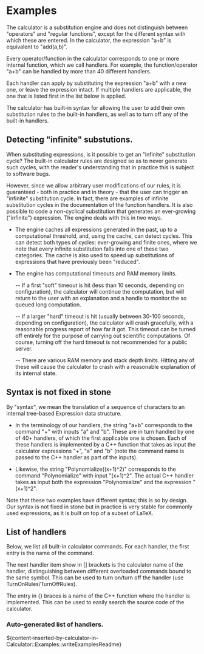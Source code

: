# Examples

The calculator is a substitution engine and does not distinguish between "operators" and "regular functions", except for the different syntax with which these are entered. In the calculator, the expression "a+b" is equivalent to "add(a,b)". 

Every operator/function in the calculator corresponds to one or more internal function, which we call handlers. For example, the function/operator "a+b" can be handled by more than 40 different handlers. 

Each handler can apply by substituting the expression "a+b" with a new one, or leave the expression intact. If multiple handlers are applicable, the one that is listed first in the list below is applied.

The calculator has built-in syntax for allowing the user to add their own substitution rules to the built-in handlers, as well as to turn off any of the built-in handlers.


## Detecting "infinite" substutions.
When substituting expressions, is it possible to get an "infinite" substitution cycle? The built-in calculator rules are designed so as to never generate such cycles, with the reader's understanding that in practice this is subject to software bugs. 


However, since we allow arbitrary user modifications of our rules, it is guaranteed - both in practice and in theory - that the user can trigger an "infinite" substitution cycle. In fact, there are examples of infinite substitution cycles in the documentation of the function handlers. It is also possible to code a non-cyclical substitution that generates an ever-growing ("infinite") expression. The engine deals with this in two ways. 

- The engine caches all expressions generated in the past, up to a computational threshold, and, using the cache, can detect cycles. This can detect both types of cycles: ever-growing and finite ones, where we note that every infinite substitution falls into one of these two categories. The cache is also used to speed up substitutions of expressions that have previously been "reduced".

- The engine has computational timeouts and RAM memory limits.

    -- If a first "soft" timeout is hit (less than 10 seconds, depending on configuration), the calculator will continue the computation, but will return to the user with an explanation and a handle to monitor the so queued long computation.

    -- If a larger "hard" timeout is hit (usually between 30-100 seconds, depending on configuration), the calculator will crash gracefully, with a reasonable progress report of how far it got. This timeout can be turned off entirely for the purpose of carrying out scientific computations. Of course, turning off the hard timeout is not recommended for a public server. 

    -- There are various RAM memory and stack depth limits. Hitting any of these will cause the calculator to crash with a reasonable explanation of its internal state.


## Syntax is not fixed in stone 
By "syntax", we mean the translation of a sequence of characters to an internal tree-based Expression data structure.

- In the terminology of our handlers, the string "a+b" corresponds to the command "+" with inputs "a" and "b". These are in turn handled by one of 40+ handlers, of which the first applicable one is chosen. Each of these handlers is implemented by a C++ function that takes as input the calculator expressions "+", "a" and "b" (note the command name is passed to the C++ handler as part of the inputs).

- Likewise, the string "Polynomialize((x+1)^2)" corresponds to the command "Polynomialize" with input "(x+1)^2". The actual C++ handler takes as input both the expression "Polynomialize" and the expression "(x+1)^2".

Note that these two examples have different syntax; this is so by design. Our syntax is not fixed in stone but in practice is very stable for commonly used expressions, as it is built on top of a subset of LaTeX. 


## List of handlers
Below, we list all built-in calculator commands. For each handler, the first entry is the name of the command.

The next handler item show in [] brackets is the calculator name of the handler, distinguishing between different overloaded commands bound to the same symbol. This can be used to turn on/turn off the handler (use TurnOnRules/TurnOffRules).

The entry in {} braces is a name of the C++ function where the handler is implemented. This can be used to easily search the source code of the calculator.


### Auto-generated list of handlers.

${content-inserted-by-calculator-in-Calculator::Examples::writeExamplesReadme}
